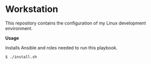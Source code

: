 Workstation
===========

This repository contains the configuration of my Linux development environment.

**Usage**

Installs Ansible and roles needed to run this playbook.

```
$ ./install.sh
```